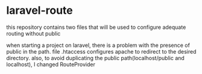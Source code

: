 # laravel-route
this repository contains two files that will be used to configure adequate routing without public

when starting a project on laravel, there is a problem with the presence of public in the path. file .htaccess configures apache to redirect to the desired directory. also, to avoid duplicating the public path(localhost/public and localhost), I changed RouteProvider
